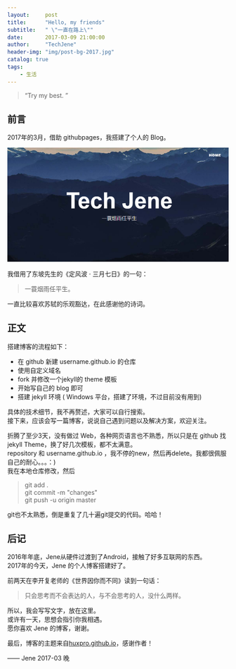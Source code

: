 ```yaml
---
layout:     post
title:      "Hello, my friends"
subtitle:   " \"一直在路上\""
date:       2017-03-09 21:00:00
author:     "TechJene"
header-img: "img/post-bg-2017.jpg"
catalog: true
tags:
    - 生活
---
```


> “Try my best. ”


## 前言

2017年的3月，借助 githubpages，我搭建了个人的 Blog。

![](/img/in-post/post-my-blog-cover.png)

我借用了东坡先生的《定风波 · 三月七日》的一句：
> 一蓑烟雨任平生。

一直比较喜欢苏轼的乐观豁达，在此感谢他的诗词。

## 正文

搭建博客的流程如下：
* 在 github 新建 username.github.io 的仓库
* 使用自定义域名
* fork 并修改一个jekyll的 theme 模板
* 开始写自己的 blog 即可
* 搭建 jekyll 环境 ( Windows 平台，搭建了环境，不过目前没有用到)

具体的技术细节，我不再赘述，大家可以自行搜索。  
接下来，应该会写一篇博客，说说自己遇到问题以及解决方案，欢迎关注。  

折腾了至少3天，没有做过 Web，各种网页语言也不熟悉，所以只是在 github 找 jekyll Theme，换了好几次模板，都不太满意。  
repository 和 username.github.io ，我不停的new，然后再delete。我都很佩服自己的耐心。。。：)  
我在本地仓库修改，然后
> git add .  
> git commit -m "changes"  
> git push -u origin master

git也不太熟悉，倒是重复了几十遍git提交的代码。哈哈！  

## 后记

2016年年底，Jene从硬件过渡到了Android，接触了好多互联网的东西。  
2017年的今天，Jene 的个人博客搭建好了。

前两天在李开复老师的《世界因你而不同》读到一句话：
> 只会思考而不会表达的人，与不会思考的人，没什么两样。  

所以，我会写写文字，放在这里。  
或许有一天，思想会指引你我相遇。   
愿你喜欢 Jene 的博客，谢谢。

最后，博客的主题来自[huxpro.github.io](https://github.com/Huxpro/huxpro.github.io)，感谢作者！

—— Jene 2017-03 晚
